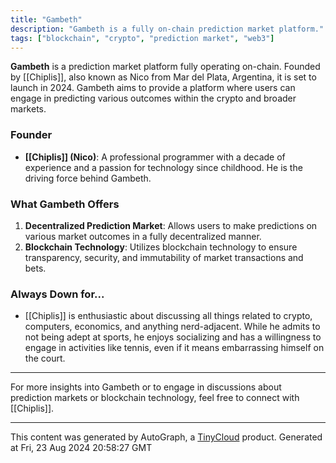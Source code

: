 ```yaml
---
title: "Gambeth"
description: "Gambeth is a fully on-chain prediction market platform."
tags: ["blockchain", "crypto", "prediction market", "web3"]
---
```


**Gambeth** is a prediction market platform fully operating on-chain. Founded by [[Chiplis]], also known as Nico from Mar del Plata, Argentina, it is set to launch in 2024. Gambeth aims to provide a platform where users can engage in predicting various outcomes within the crypto and broader markets.

### Founder
- **[[Chiplis]] (Nico)**: A professional programmer with a decade of experience and a passion for technology since childhood. He is the driving force behind Gambeth.

### What Gambeth Offers
1. **Decentralized Prediction Market**: Allows users to make predictions on various market outcomes in a fully decentralized manner.
2. **Blockchain Technology**: Utilizes blockchain technology to ensure transparency, security, and immutability of market transactions and bets.

### Always Down for...
- [[Chiplis]] is enthusiastic about discussing all things related to crypto, computers, economics, and anything nerd-adjacent. While he admits to not being adept at sports, he enjoys socializing and has a willingness to engage in activities like tennis, even if it means embarrassing himself on the court.

---

For more insights into Gambeth or to engage in discussions about prediction markets or blockchain technology, feel free to connect with [[Chiplis]].

---
This content was generated by AutoGraph, a [TinyCloud](https://tinycloud.xyz/) product.
Generated at Fri, 23 Aug 2024 20:58:27 GMT